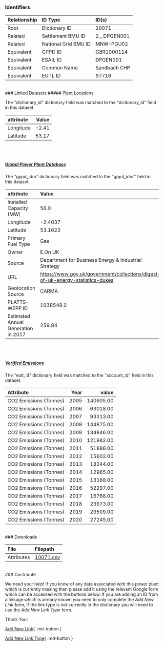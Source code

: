 ### Identifiers

| Relationship   | ID Type              | ID(s)        |
|:---------------|:---------------------|:-------------|
| Root           | Dictionary ID        | 10071        |
| Related        | Settlement BMU ID    | 2__DPGEN001  |
| Related        | National Grid BMU ID | MNW-PGU02    |
| Equivalent     | GPPD ID              | GBR1000114   |
| Equivalent     | ESAIL ID             | DPGEN001     |
| Equivalent     | Common Name          | Sandbach CHP |
| Equivalent     | EUTL ID              | 97716        |

<br>
### Linked Datasets
##### <a href="https://osuked.github.io/Power-Station-Dictionary/datasets/plant-locations">Plant Locations</a>



The "dictionary_id" dictionary field was matched to the "dictionary_id" field in this dataset.

| attribute   |   Value |
|:------------|--------:|
| Longitude   |   -2.41 |
| Latitude    |   53.17 |

<br><br>
##### <a href="https://osuked.github.io/Power-Station-Dictionary/datasets/global-power-plant-database">Global Power Plant Database</a>



The "gppd_idnr" dictionary field was matched to the "gppd_idnr" field in this dataset.

| attribute                           | Value                                                                          |
|:------------------------------------|:-------------------------------------------------------------------------------|
| Installed Capacity (MW)             | 56.0                                                                           |
| Longitude                           | -2.4037                                                                        |
| Latitude                            | 53.1623                                                                        |
| Primary Fuel Type                   | Gas                                                                            |
| Owner                               | E.On UK                                                                        |
| Source                              | Department for Business Energy & Industrial Strategy                           |
| URL                                 | https://www.gov.uk/government/collections/digest-of-uk-energy-statistics-dukes |
| Geolocation Source                  | CARMA                                                                          |
| PLATTS-WEPP ID                      | 1038548.0                                                                      |
| Estimated Annual Generation in 2017 | 259.84                                                                         |

<br><br>
##### <a href="https://osuked.github.io/Power-Station-Dictionary/datasets/verified-emissions">Verified Emissions</a>



The "eutl_id" dictionary field was matched to the "account_id" field in this dataset.

| Attribute              |   Year |     value |
|:-----------------------|-------:|----------:|
| CO2 Emissions (Tonnes) |   2005 | 140605.00 |
| CO2 Emissions (Tonnes) |   2006 |  63018.00 |
| CO2 Emissions (Tonnes) |   2007 |  93313.00 |
| CO2 Emissions (Tonnes) |   2008 | 144875.00 |
| CO2 Emissions (Tonnes) |   2009 | 134846.00 |
| CO2 Emissions (Tonnes) |   2010 | 121962.00 |
| CO2 Emissions (Tonnes) |   2011 |  51888.00 |
| CO2 Emissions (Tonnes) |   2012 |  15602.00 |
| CO2 Emissions (Tonnes) |   2013 |  18344.00 |
| CO2 Emissions (Tonnes) |   2014 |  12965.00 |
| CO2 Emissions (Tonnes) |   2015 |  13188.00 |
| CO2 Emissions (Tonnes) |   2016 |  52297.00 |
| CO2 Emissions (Tonnes) |   2017 |  16768.00 |
| CO2 Emissions (Tonnes) |   2018 |  23973.00 |
| CO2 Emissions (Tonnes) |   2019 |  29509.00 |
| CO2 Emissions (Tonnes) |   2020 |  27245.00 |


<br>
### Downloads


| File       | Filepath                                                                              |
|:-----------|:--------------------------------------------------------------------------------------|
| Attributes | [10071.csv](https://osuked.github.io/Power-Station-Dictionary/object_attrs/10071.csv) |


<br>
### Contribute

We need your help! If you know of any data associated with this power plant which is currently missing then please add it using the relevant Google form which can be accessed with the buttons below.  If you are adding an ID from a linkage which is already known you need to only complete the *Add New Link* form, if the link type is not currently in the dictionary you will need to use the *Add New Link Type* form.

Thank You!

[Add New Link](https://docs.google.com/forms/d/e/1FAIpQLSc5jRsQ7NgiLLXbwo9PUdwTQyuqbRwThltG56-o6NVSe7E_nw/viewform?usp=pp_url&entry.251912331=10071){ .md-button }

[Add New Link Type](https://docs.google.com/forms/d/e/1FAIpQLSdQfLmfOR0Vw4Z7gDQAIhBbqIifd1RuSFPKmDQpROhOqjo7ew/viewform?usp=pp_url&entry.2141539628=10071){ .md-button }